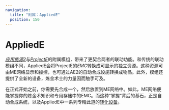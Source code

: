 ```yaml
---
navigation:
  title: "附属：AppliedE"
  position: 150
---
```


# AppliedE

<GameScene zoom="4" background="transparent">
  <ImportStructure src="assemblies/appliede.snbt" />
  <IsometricCamera yaw="195" pitch="30" />
</GameScene>

[*应用能源2*](https://github.com/AppliedEnergistics/Applied-Energistics-2)与[*ProjectE*](https://www.curseforge.com/minecraft/mc-mods/projecte)的附属模组，带来了更契合两者的联动功能。和传统的联动模组不同，AppliedE会将ProjectE的*EMC*转换成可显示的独立资源。这种资源可由ME网络显示和操控，也可通过AE2的自动合成设施转换成物品。此外，模组还提供了全新的设备，炼金术士的力量因而触手可及。

在正式开始之前，你需要先合成一个<ItemLink id="emc_module" />，然后放置到ME网络中。如此，ME网络便能掌握你的炼金术知识和专用存储中的EMC。而这种“掌握”背后的基石，正是自动合成系统，以及AppliedE中一系列专精此道的[转化设备](transmutation_devices.md)。

